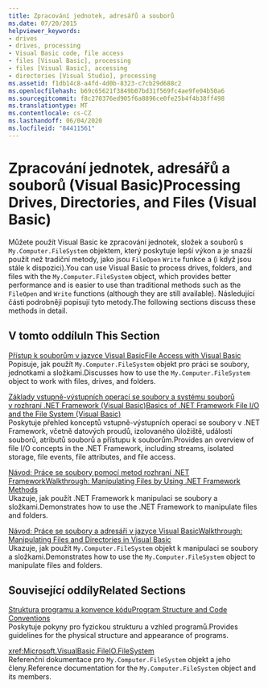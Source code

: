 ```yaml
---
title: Zpracování jednotek, adresářů a souborů
ms.date: 07/20/2015
helpviewer_keywords:
- drives
- drives, processing
- Visual Basic code, file access
- files [Visual Basic], processing
- files [Visual Basic], accessing
- directories [Visual Studio], processing
ms.assetid: f1db14c8-a4fd-4d0b-8323-c7cb29d688c2
ms.openlocfilehash: b69c65621f3849b07bd31f569fc4ae9fe04b50a6
ms.sourcegitcommit: f8c270376ed905f6a8896ce0fe25b4f4b38ff498
ms.translationtype: MT
ms.contentlocale: cs-CZ
ms.lasthandoff: 06/04/2020
ms.locfileid: "84411561"
---
```

# <a name="processing-drives-directories-and-files-visual-basic"></a><span data-ttu-id="72258-102">Zpracování jednotek, adresářů a souborů (Visual Basic)</span><span class="sxs-lookup"><span data-stu-id="72258-102">Processing Drives, Directories, and Files (Visual Basic)</span></span>

<span data-ttu-id="72258-103">Můžete použít Visual Basic ke zpracování jednotek, složek a souborů s `My.Computer.FileSystem` objektem, který poskytuje lepší výkon a je snazší použít než tradiční metody, jako jsou `FileOpen` `Write` funkce a (i když jsou stále k dispozici).</span><span class="sxs-lookup"><span data-stu-id="72258-103">You can use Visual Basic to process drives, folders, and files with the `My.Computer.FileSystem` object, which provides better performance and is easier to use than traditional methods such as the `FileOpen` and `Write` functions (although they are still available).</span></span> <span data-ttu-id="72258-104">Následující části podrobněji popisují tyto metody.</span><span class="sxs-lookup"><span data-stu-id="72258-104">The following sections discuss these methods in detail.</span></span>  
  
## <a name="in-this-section"></a><span data-ttu-id="72258-105">V tomto oddílu</span><span class="sxs-lookup"><span data-stu-id="72258-105">In This Section</span></span>  

 [<span data-ttu-id="72258-106">Přístup k souborům v jazyce Visual Basic</span><span class="sxs-lookup"><span data-stu-id="72258-106">File Access with Visual Basic</span></span>](file-access.md)  
 <span data-ttu-id="72258-107">Popisuje, jak použít `My.Computer.FileSystem` objekt pro práci se soubory, jednotkami a složkami.</span><span class="sxs-lookup"><span data-stu-id="72258-107">Discusses how to use the `My.Computer.FileSystem` object to work with files, drives, and folders.</span></span>  
  
 [<span data-ttu-id="72258-108">Základy vstupně-výstupních operací se soubory a systému souborů v rozhraní .NET Framework (Visual Basic)</span><span class="sxs-lookup"><span data-stu-id="72258-108">Basics of .NET Framework File I/O and the File System (Visual Basic)</span></span>](basics-of-net-framework-file-io-and-the-file-system.md)  
 <span data-ttu-id="72258-109">Poskytuje přehled konceptů vstupně-výstupních operací se soubory v .NET Framework, včetně datových proudů, izolovaného úložiště, událostí souborů, atributů souborů a přístupu k souborům.</span><span class="sxs-lookup"><span data-stu-id="72258-109">Provides an overview of file I/O concepts in the .NET Framework, including streams, isolated storage, file events, file attributes, and file access.</span></span>  
  
 [<span data-ttu-id="72258-110">Návod: Práce se soubory pomocí metod rozhraní .NET Framework</span><span class="sxs-lookup"><span data-stu-id="72258-110">Walkthrough: Manipulating Files by Using .NET Framework Methods</span></span>](walkthrough-manipulating-files-by-using-net-framework-methods.md)  
 <span data-ttu-id="72258-111">Ukazuje, jak použít .NET Framework k manipulaci se soubory a složkami.</span><span class="sxs-lookup"><span data-stu-id="72258-111">Demonstrates how to use the .NET Framework to manipulate files and folders.</span></span>  
  
 [<span data-ttu-id="72258-112">Návod: Práce se soubory a adresáři v jazyce Visual Basic</span><span class="sxs-lookup"><span data-stu-id="72258-112">Walkthrough: Manipulating Files and Directories in Visual Basic</span></span>](walkthrough-manipulating-files-and-directories.md)  
 <span data-ttu-id="72258-113">Ukazuje, jak použít `My.Computer.FileSystem` objekt k manipulaci se soubory a složkami.</span><span class="sxs-lookup"><span data-stu-id="72258-113">Demonstrates how to use the `My.Computer.FileSystem` object to manipulate files and folders.</span></span>  
  
## <a name="related-sections"></a><span data-ttu-id="72258-114">Související oddíly</span><span class="sxs-lookup"><span data-stu-id="72258-114">Related Sections</span></span>  

 [<span data-ttu-id="72258-115">Struktura programu a konvence kódu</span><span class="sxs-lookup"><span data-stu-id="72258-115">Program Structure and Code Conventions</span></span>](../../../programming-guide/program-structure/program-structure-and-code-conventions.md)  
 <span data-ttu-id="72258-116">Poskytuje pokyny pro fyzickou strukturu a vzhled programů.</span><span class="sxs-lookup"><span data-stu-id="72258-116">Provides guidelines for the physical structure and appearance of programs.</span></span>  
  
 <xref:Microsoft.VisualBasic.FileIO.FileSystem>  
 <span data-ttu-id="72258-117">Referenční dokumentace pro `My.Computer.FileSystem` objekt a jeho členy.</span><span class="sxs-lookup"><span data-stu-id="72258-117">Reference documentation for the `My.Computer.FileSystem` object and its members.</span></span>

